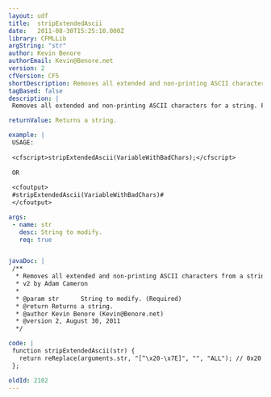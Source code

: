 ```yaml
---
layout: udf
title:  stripExtendedAscii
date:   2011-08-30T15:25:10.000Z
library: CFMLLib
argString: "str"
author: Kevin Benore
authorEmail: Kevin@Benore.net
version: 2
cfVersion: CF5
shortDescription: Removes all extended and non-printing ASCII characters from a string.
tagBased: false
description: |
 Removes all extended and non-printing ASCII characters for a string. For example you may have data that has TABs, LINE FEEDs (or CARRIAGE RETURNs), international letters, or non-printing characters that you simply want to remove, this function will delete them.

returnValue: Returns a string.

example: |
 USAGE:
 
 <cfscript>stripExtendedAscii(VariableWithBadChars);</cfscript>
 
 OR
 
 <cfoutput>
 #stripExtendedAscii(VariableWithBadChars)#
 </cfoutput>

args:
 - name: str
   desc: String to modify.
   req: true


javaDoc: |
 /**
  * Removes all extended and non-printing ASCII characters from a string.
  * v2 by Adam Cameron
  * 
  * @param str      String to modify. (Required)
  * @return Returns a string. 
  * @author Kevin Benore (Kevin@Benore.net) 
  * @version 2, August 30, 2011 
  */

code: |
 function stripExtendedAscii(str) {
   return reReplace(arguments.str, "[^\x20-\x7E]", "", "ALL"); // 0x20 = space, chr(32); \0x7E = ~ / tilde, chr(126)
 };

oldId: 2102
---
```


